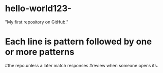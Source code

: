 
# hello-world123-
"My first repository on GitHub."
# Each line is pattern followed by one or more patterns
#the repo.unless a later match responses
#review when someone opens its.
